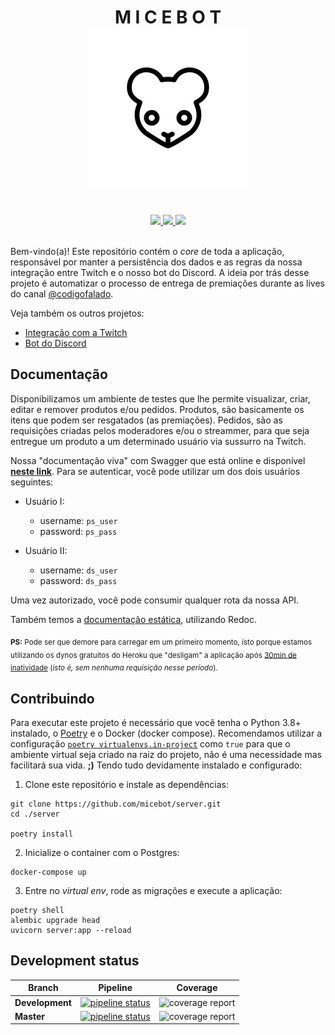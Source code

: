 <h1 align='center'>
    M I C E B O T<br>
    <img src='https://raw.githubusercontent.com/micebot/assets/master/images/logo-256x256.png'>
</h1>
<br>
<div align='center'>
    <a href='https://github.com/psf/black'>
        <img src='https://img.shields.io/badge/code%20style-black-000000.svg'/>
    </a>
    <a href='https://github.com/micebot/server/issues'>
        <img src='https://badgen.net/github/open-issues/micebot/server'>
    </a>
    <a href='https://github.com/micebot/server/commits/development'>
        <img src='https://badgen.net/github/last-commit/micebot/server/development'>
    </a>
</div>
<br>

Bem-vindo(a)! Este repositório contém o *core* de toda a aplicação, responsável
por manter a persistência dos dados e as regras da nossa integração entre Twitch
e o nosso bot do Discord. A ideia por trás desse projeto é automatizar o processo de entrega de premiações
durante as lives do canal [@codigofalado][10].

Veja também os outros projetos:

- [Integração com a Twitch][11]
- [Bot do Discord][12]

## Documentação

Disponibilizamos um ambiente de testes que lhe permite visualizar, criar, editar
e remover produtos e/ou pedidos. Produtos, são basicamente os itens que podem ser
resgatados (as premiações). Pedidos, são as requisições criadas pelos moderadores
e/ou o streammer, para que seja entregue um produto a um determinado usuário via
sussurro na Twitch.

Nossa "documentação viva" com Swagger que está online e disponível
[**neste link**][14]. Para se autenticar, você pode utilizar um dos dois
usuários seguintes:

- Usuário I:
    - username: `ps_user`
    - password: `ps_pass`

- Usuário II:
  - username: `ds_user`
  - password: `ds_pass`

Uma vez autorizado, você pode consumir qualquer rota da nossa API.

Também temos a [documentação estática][15], utilizando Redoc.

<sub>**PS:** Pode ser que demore para carregar em um primeiro momento, isto porque
estamos utilizando os dynos gratuitos do Heroku que "desligam" a aplicação após
[30min de inatividade][16] (*isto é, sem nenhuma requisição nesse período*).</sub>

## Contribuindo

Para executar este projeto é necessário que você tenha o Python 3.8+ instalado,
o [Poetry][17] e o Docker (docker compose). Recomendamos utilizar a configuração
[`poetry virtualenvs.in-project`][18] como `true` para que o ambiente virtual
seja criado na raiz do projeto, não é uma necessidade mas facilitará sua vida.
**;)** Tendo tudo devidamente instalado e
configurado:

1. Clone este repositório e instale as dependências:
```
git clone https://github.com/micebot/server.git
cd ./server

poetry install
```

2. Inicialize o container com o Postgres:
```
docker-compose up
```

3. Entre no *virtual env*, rode as migrações e execute a aplicação:

```
poetry shell
alembic upgrade head
uvicorn server:app --reload
```


## Development status

| Branch | Pipeline | Coverage | 
| ------ | ----- | ----- |
| **Development** | [![pipeline status][1]][2] | ![coverage report][3] |
| **Master** | [![pipeline status][5]][6] | ![coverage report][7] |

[1]:https://gitlab.com/micebot/server-ci/badges/development/pipeline.svg
[2]:https://gitlab.com/micebot/server-ci/-/pipelines?page=1&scope=all&ref=development
[3]:https://gitlab.com/micebot/server-ci/badges/development/coverage.svg
[5]:https://gitlab.com/micebot/server-ci/badges/master/pipeline.svg
[6]:https://gitlab.com/micebot/server-ci/-/pipelines?page=1&scope=all&ref=master
[7]:https://gitlab.com/micebot/server-ci/badges/master/coverage.svg
[9]:https://github.com/codigofalado/desafio333
[10]:https://www.twitch.tv/codigofalado
[11]:https://github.com/micebot/pubsub
[12]:https://github.com/micebot/discord
[14]:https://app-dev-micebot.herokuapp.com/docs
[15]:https://app-dev-micebot.herokuapp.com/redoc
[16]:https://devcenter.heroku.com/articles/free-dyno-hours
[17]:https://python-poetry.org/docs/#installation
[18]:https://python-poetry.org/docs/configuration/#virtualenvsin-project-boolean

